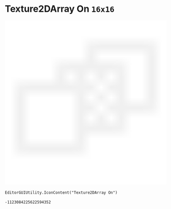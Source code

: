 # Texture2DArray On `16x16`
<img src="/img/Texture2DArray%20On.png" width=512 height=512>

``` CSharp
EditorGUIUtility.IconContent("Texture2DArray On")
```
```
-1123084225622594352
```

